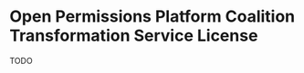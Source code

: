 Open Permissions Platform Coalition Transformation Service License
============================================

TODO

